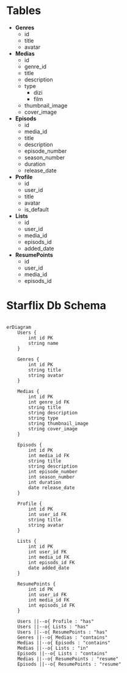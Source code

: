 # Tables

- **Genres**
  - id
  - title
  - avatar
- **Medias**
  - id
  - genre_id
  - title
  - description
  - type
    - dizi
    - film
  - thumbnail_image
  - cover_image
- **Episods**
  - id
  - media_id
  - title
  - description
  - episode_number
  - season_number
  - duration
  - release_date
- **Profile**
  - id
  - user_id
  - title
  - avatar
  - is_default
- **Lists**
  - id
  - user_id
  - media_id
  - episods_id
  - added_date
- **ResumePoints**
  - id
  - user_id
  - media_id
  - episods_id

# Starflix Db Schema

```mermaid

erDiagram
    Users {
        int id PK
        string name
    }

    Genres {
        int id PK
        string title
        string avatar
    }

    Medias {
        int id PK
        int genre_id FK
        string title
        string description
        string type
        string thumbnail_image
        string cover_image
    }

    Episods {
        int id PK
        int media_id FK
        string title
        string description
        int episode_number
        int season_number
        int duration
        date release_date
    }

    Profile {
        int id PK
        int user_id FK
        string title
        string avatar
    }

    Lists {
        int id PK
        int user_id FK
        int media_id FK
        int episods_id FK
        date added_date
    }

    ResumePoints {
        int id PK
        int user_id FK
        int media_id FK
        int episods_id FK
    }

    Users ||--o{ Profile : "has"
    Users ||--o{ Lists : "has"
    Users ||--o{ ResumePoints : "has"
    Genres ||--o{ Medias : "contains"
    Medias ||--o{ Episods : "contains"
    Medias ||--o{ Lists : "in"
    Episods ||--o{ Lists : "contains"
    Medias ||--o{ ResumePoints : "resume"
    Episods ||--o{ ResumePoints : "resume"

```
